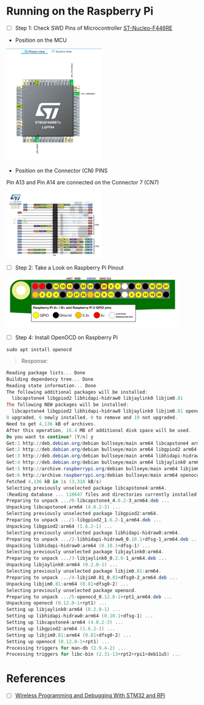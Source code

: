 # Running on the Raspberry Pi

- [ ] Step 1: Check SWD Pins of Microcontroller [ST-Nucleo-F446RE](https://os.mbed.com/platforms/ST-Nucleo-F446RE/)

* Position on the MCU

<img src=images/STM32-MX-PinOut-View.png	width=50% height=50% > </img>

* Position on the Connector (CN) PINS

Pin A13 and Pin A14 are connected on the Connector 7 (CN7)

<img src=images/STM32-JTAG-PinOut-View.png	width=50% height=50% > </img>

- [ ] Step 2: Take a Look on Raspberry Pi Pinout

<img src=images/FUI1HTGJ6MGF3EM.jpg	width=90% height=90% > </img>

- [ ] Step 4: Install OpenOCD on Raspberry Pi

```
sudo apt install openocd
```
> Response:
```powershell
Reading package lists... Done
Building dependency tree... Done
Reading state information... Done
The following additional packages will be installed:
  libcapstone4 libgpiod2 libhidapi-hidraw0 libjaylink0 libjim0.81
The following NEW packages will be installed:
  libcapstone4 libgpiod2 libhidapi-hidraw0 libjaylink0 libjim0.81 openocd
0 upgraded, 6 newly installed, 0 to remove and 19 not upgraded.
Need to get 4,136 kB of archives.
After this operation, 16.4 MB of additional disk space will be used.
Do you want to continue? [Y/n] y
Get:1 http://deb.debian.org/debian bullseye/main arm64 libcapstone4 arm64 4.0.2-3 [534 kB]
Get:2 http://deb.debian.org/debian bullseye/main arm64 libgpiod2 arm64 1.6.2-1 [37.9 kB]
Get:3 http://deb.debian.org/debian bullseye/main arm64 libhidapi-hidraw0 arm64 0.10.1+dfsg-1 [12.0 kB]
Get:4 http://deb.debian.org/debian bullseye/main arm64 libjaylink0 arm64 0.2.0-1 [21.6 kB]
Get:5 http://archive.raspberrypi.org/debian bullseye/main arm64 libjim0.81 arm64 0.81+dfsg0-2 [116 kB]
Get:6 http://archive.raspberrypi.org/debian bullseye/main arm64 openocd arm64 0.12.0-1+rpt1 [3,414 kB]
Fetched 4,136 kB in 1s (3,318 kB/s)  
Selecting previously unselected package libcapstone4:arm64.
(Reading database ... 110647 files and directories currently installed.)
Preparing to unpack .../0-libcapstone4_4.0.2-3_arm64.deb ...
Unpacking libcapstone4:arm64 (4.0.2-3) ...
Selecting previously unselected package libgpiod2:arm64.
Preparing to unpack .../1-libgpiod2_1.6.2-1_arm64.deb ...
Unpacking libgpiod2:arm64 (1.6.2-1) ...
Selecting previously unselected package libhidapi-hidraw0:arm64.
Preparing to unpack .../2-libhidapi-hidraw0_0.10.1+dfsg-1_arm64.deb ...
Unpacking libhidapi-hidraw0:arm64 (0.10.1+dfsg-1) ...
Selecting previously unselected package libjaylink0:arm64.
Preparing to unpack .../3-libjaylink0_0.2.0-1_arm64.deb ...
Unpacking libjaylink0:arm64 (0.2.0-1) ...
Selecting previously unselected package libjim0.81:arm64.
Preparing to unpack .../4-libjim0.81_0.81+dfsg0-2_arm64.deb ...
Unpacking libjim0.81:arm64 (0.81+dfsg0-2) ...
Selecting previously unselected package openocd.
Preparing to unpack .../5-openocd_0.12.0-1+rpt1_arm64.deb ...
Unpacking openocd (0.12.0-1+rpt1) ...
Setting up libjaylink0:arm64 (0.2.0-1) ...
Setting up libhidapi-hidraw0:arm64 (0.10.1+dfsg-1) ...
Setting up libcapstone4:arm64 (4.0.2-3) ...
Setting up libgpiod2:arm64 (1.6.2-1) ...
Setting up libjim0.81:arm64 (0.81+dfsg0-2) ...
Setting up openocd (0.12.0-1+rpt1) ...
Processing triggers for man-db (2.9.4-2) ...
Processing triggers for libc-bin (2.31-13+rpt2+rpi1+deb11u5) ...
```


# References

- [ ] [Wireless Programming and Debugging With STM32 and RPi](https://www.instructables.com/Wireless-Programming-and-Debugging-With-STM32-and-)
